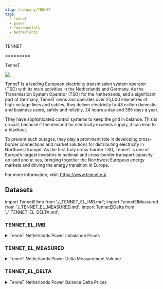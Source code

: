 ```yaml
---
slug: /company/TENNET
tags:
  - tennet
  - power
  - fundamentals
  - Netherlands
---
```

TENNET

=========	

TenneT

![](/img/data/tennet.png)

TenneT is a leading European electricity transmission system operator (TSO) with its main activities in the Netherlands and Germany. 
As the Transmission System Operator (TSO) for the Netherlands, and a significant part of Germany, TenneT owns and operates over 25,000 kilometres of high-voltage lines and cables, they deliver electricity to 43 million domestic and business users, safely and reliably, 24 hours a day and 365 days a year.

They have sophisticated control systems to keep the grid in balance. This is crucial, because if the demand for electricity exceeds supply, it can lead to a blackout.

To prevent such outages, they play a prominent role in developing cross-border connections and market solutions for distributing electricity in Northwest Europe. As the first truly cross-border TSO, TenneT is one of Europe’s largest investors in national and cross-border transport capacity on land and at sea, bringing together the Northwest European energy markets and driving the energy transition in Europe.

For more information, visit: https://www.tennet.eu/

## Datasets
import TennetElImb from './_TENNET_EL_IMB.md';
import TennetElMeasured from './_TENNET_EL_MEASURED.md';
import TennetElDelta from './_TENNET_EL_DELTA.md';

### TENNET_EL_IMB
<details>
<summary>TenneT Netherlands Power Imbalance Prices</summary>
<TennetElImb />
</details>

### TENNET_EL_MEASURED
<details>
<summary>TenneT Netherlands Power Delta Measurement Volume</summary>
<TennetElMeasured />
</details>

### TENNET_EL_DELTA
<details>
<summary>TenneT Netherlands Power Balance Delta Prices</summary>
<TennetElDelta />
</details>